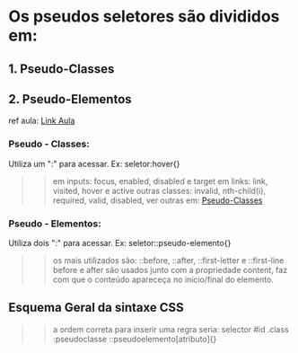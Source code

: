 # Os pseudos seletores são divididos em:
  ## 1. Pseudo-Classes
  ## 2. Pseudo-Elementos

ref aula: [Link Aula](https://br-playground.digitalhouse.com/course/716/unit/68e1eb64-72da-4205-9666-fa2dfabee24c/lesson/1840a672-dc25-467a-91db-a31496b043d4/topic/67fb47ed-c7ef-4407-9d8e-adc20b4b4b28)

### Pseudo - Classes:
Utiliza um ":" para acessar.
Ex: seletor:hover{}
>> em inputs: focus, enabled, disabled e target
>> em links: link, visited, hover e active
>> outras classes: invalid, nth-child(i), required, valid, disabled,
>> ver outras em: [Pseudo-Classes](https://developer.mozilla.org/pt-BR/docs/Web/CSS/Pseudo-classes)


### Pseudo - Elementos:
Utiliza dois ":" para acessar.
Ex: seletor::pseudo-elemento{}
>> os mais utilizados são: ::before, ::after, ::first-letter e ::first-line
>> before e after são usados junto com a propriedade content, faz com que o conteúdo apareceça no início/final do elemento.

## Esquema Geral da sintaxe CSS
>> a ordem correta para inserir uma regra seria:
selector #id .class :pseudoclasse ::pseudoelemento[atributo]{}
